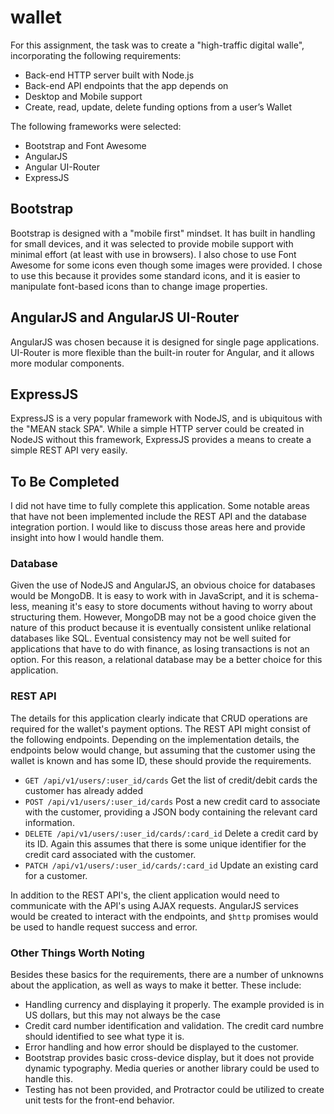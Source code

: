 # wallet

For this assignment, the task was to create a "high-traffic digital walle", incorporating the following requirements:

* Back-end HTTP server built with Node.js
* Back-end API endpoints that the app depends on
* Desktop and Mobile support
* Create, read, update, delete funding options from a user’s Wallet

The following frameworks were selected:

* Bootstrap and Font Awesome
* AngularJS
* Angular UI-Router
* ExpressJS

## Bootstrap

Bootstrap is designed with a "mobile first" mindset. It has built in handling for small devices, and it was selected to provide mobile support with minimal effort (at least with use in browsers). I also chose to use Font Awesome for some icons even though some images were provided. I chose to use this because it provides some standard icons, and it is easier to manipulate font-based icons than to change image properties. 

## AngularJS and AngularJS UI-Router

AngularJS was chosen because it is designed for single page applications. UI-Router is more flexible than the built-in router for Angular, and it allows more modular components.

## ExpressJS

ExpressJS is a very popular framework with NodeJS, and is ubiquitous with the "MEAN stack SPA". While a simple HTTP server could be created in NodeJS without this framework, ExpressJS provides a means to create a simple REST API very easily. 

## To Be Completed

I did not have time to fully complete this application. Some notable areas that have not been implemented include the REST API and the database integration portion. I would like to discuss those areas here and provide insight into how I would handle them.

### Database

Given the use of NodeJS and AngularJS, an obvious choice for databases would be MongoDB. It is easy to work with in JavaScript, and it is schema-less, meaning it's easy to store documents without having to worry about structuring them. However, MongoDB may not be a good choice given the nature of this product because it is eventually consistent unlike relational databases like SQL. 
Eventual consistency may not be well suited for applications that have to do with finance, as losing transactions is not an option. For this reason, a relational database may be a better choice for this application.

### REST API

The details for this application clearly indicate that CRUD operations are required for the wallet's payment options. The REST API might consist of the following endpoints. Depending on the implementation details, the endpoints below would change, but assuming that the customer using the wallet is known and has some ID, these should provide the requirements.  

* `GET /api/v1/users/:user_id/cards` Get the list of credit/debit cards the customer has already added
* `POST /api/v1/users/:user_id/cards` Post a new credit card to associate with the customer, providing a JSON body containing the relevant card information.
* `DELETE /api/v1/users/:user_id/cards/:card_id` Delete a credit card by its ID. Again this assumes that there is some unique identifier for the credit card associated with the customer.
* `PATCH /api/v1/users/:user_id/cards/:card_id` Update an existing card for a customer. 

In addition to the REST API's, the client application would need to communicate with the API's using AJAX requests. AngularJS services would be created to interact with the endpoints, and `$http` promises would be used to handle request success and error. 

### Other Things Worth Noting

Besides these basics for the requirements, there are a number of unknowns about the application, as well as ways to make it better. These include:

* Handling currency and displaying it properly. The example provided is in US dollars, but this may not always be the case
* Credit card number identification and validation. The credit card numbre should identified to see what type it is.
* Error handling and how error should be displayed to the customer. 
* Bootstrap provides basic cross-device display, but it does not provide dynamic typography. Media queries or another library could be used to handle this.
* Testing has not been provided, and Protractor could be utilized to create unit tests for the front-end behavior. 
